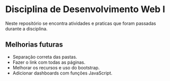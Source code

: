 # Disciplina de Desenvolvimento Web I

Neste repositório se encontra atividades e praticas que foram passadas durante a disciplina.


## Melhorias futuras

- Separação correta das pastas.
- Fazer o link com todas as páginas.
- Melhorar os recursos e uso do bootstrap.
- Adicionar dashboards com funções JavaScript.

